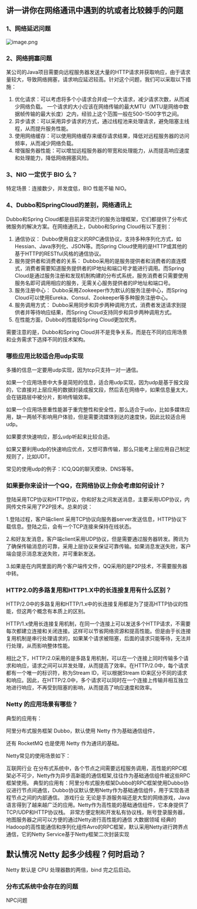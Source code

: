 ## 讲一讲你在网络通讯中遇到的坑或者比较棘手的问题

### 1、网络延迟问题

![image.png](https://fynotefile.oss-cn-zhangjiakou.aliyuncs.com/fynote/fyfile/5983/1681459494043/10621e1bbb634ddfabdfb2daa045e05f.png)

### 2、网络拥塞问题

某公司的Java项目需要向远程服务器发送大量的HTTP请求并获取响应，由于请求量较大，导致网络拥塞，请求响应延迟较高。针对这个问题，我们可以采取以下措施：

1. 优化请求：可以考虑将多个小请求合并成一个大请求，减少请求次数，从而减少网络负载。
   一个请求的大小应该在网络传输的最大MTU（MTU是网络中数据帧传输的最大长度）之内，经验上这个范围一般在500-1500字节之间。
2. 异步请求：可以采用异步请求的方式，通过线程池来处理请求，避免阻塞主线程，从而提升服务性能。
3. 使用网络缓存：可以使用网络缓存来缓存请求结果，降低对远程服务器的访问频率，从而减少网络负载。
4. 增强服务器性能：可以增加远程服务器的带宽和处理能力，从而提高响应速度和处理能力，降低网络拥塞风险。

### 3、NIO 一定优于 BIO 么？

特定场景：连接数少，并发度低，BIO 性能不输 NIO。

### 4、Dubbo和SpringCloud的差别，网络通讯上

Dubbo和Spring Cloud都是目前非常流行的服务治理框架，它们都提供了分布式微服务的解决方案。在网络通讯上，Dubbo和Spring Cloud有以下差别：

1. 通信协议： Dubbo使用自定义的RPC通信协议，支持多种序列化方式，如Hessian、Java序列化、JSON等。而Spring Cloud使用的是HTTP或其他的基于HTTP的RESTful风格的通信协议。
2. 服务提供者和消费者的关系： Dubbo采用的是服务提供者和消费者的直连模式，消费者需要知道服务提供者的IP地址和端口号才能进行调用。而Spring Cloud是通过服务注册和发现机制构建的分布式系统，服务消费者只需要使用服务名即可调用相应的服务，无需关心服务提供者的IP地址和端口号。
3. 服务注册中心： Dubbo采用Zookeeper作为默认的服务注册中心，而Spring Cloud可以使用Eureka、Consul、Zookeeper等多种服务注册中心。
4. 服务调用方式： Dubbo采用同步和异步两种调用方式，消费者发送请求到提供者并等待响应结果，而Spring Cloud支持同步和异步两种调用方式。
5. 在性能方面，Dubbo的性能较Spring Cloud更加优秀。

需要注意的是，Dubbo和Spring Cloud并不是竞争关系，而是在不同的应用场景和业务需求下选择不同的技术架构。

### 哪些应用比较适合用udp实现

多播的信息一定要用udp实现，因为tcp只支持一对一通信。

如果一个应用场景中大多是简短的信息，适合用udp实现，因为udp是基于报文段的，它直接对上层应用的数据封装成报文段，然后丢在网络中，如果信息量太大，会在链路层中被分片，影响传输效率。

如果一个应用场景重性能甚于重完整性和安全性，那么适合于udp，比如多媒体应用，缺一两帧不影响用户体验，但是需要流媒体到达的速度快，因此比较适合用udp。

如果要求快速响应，那么udp听起来比较合适。

如果又要利用udp的快速响应优点，又想可靠传输，那么只能考上层应用自己制定规则了，比如UDT。

常见的使用udp的例子：ICQ,QQ的聊天模块、DNS等等。

### 如果要你来设计一个QQ，在网络协议上你会考虑如何设计？

登陆采用TCP协议和HTTP协议，你和好友之间发送消息，主要采用UDP协议，内网传文件采用了P2P技术。总来的说：

1.登陆过程，客户端client 采用TCP协议向服务器server发送信息，HTTP协议下载信息。登陆之后，会有一个TCP连接来保持在线状态。

2.和好友发消息，客户端client采用UDP协议，但是需要通过服务器转发。腾讯为了确保传输消息的可靠，采用上层协议来保证可靠传输。如果消息发送失败，客户端会提示消息发送失败，并可重新发送。

3.如果是在内网里面的两个客户端传文件，QQ采用的是P2P技术，不需要服务器中转。

### HTTP2.0的多路复用和HTTP1.X中的长连接复用有什么区别？

HTTP/2.0中的多路复用和HTTP/1.x中的长连接复用都是为了提高HTTP协议的性能，但这两个概念有本质上的区别。

HTTP/1.x使用长连接复用机制，在同一个连接上可以发送多个HTTP请求，不需要每次都建立连接和关闭连接。这样可以节省网络资源和提高性能。但是由于长连接复用机制是串行处理请求的，如果某个请求被阻塞，后面的请求只能等待，无法并行处理，从而影响整体性能。

相比之下，HTTP/2.0采用的是多路复用机制，可以在一个连接上同时传输多个请求和响应，请求之间可以并发处理，从而提高了效率。在HTTP/2.0中，每个请求都有一个唯一的标识符，称为Stream ID，可以根据Stream ID来区分不同的请求和响应。因此，在HTTP/2.0中，多个请求可以同时在一个连接上传输并相互独立地进行响应，不再受到阻塞的影响，从而提高了响应速度和效率。

### Netty 的应用场景有哪些？

典型的应用有：

阿里分布式服务框架 Dubbo，默认使用 Netty 作为基础通信组件，

还有 RocketMQ 也是使用 Netty 作为通讯的基础。

Netty常见的使用场景如下：

互联网行业 在分布式系统中，各个节点之间需要远程服务调用，高性能的RPC框架必不可少，Netty作为异步高新能的通信框架,往往作为基础通信组件被这些RPC框架使用。 典型的应用有：阿里分布式服务框架Dubbo的RPC框架使用Dubbo协议进行节点间通信，Dubbo协议默认使用Netty作为基础通信组件，用于实现各进程节点之间的内部通信。
游戏行业 无论是手游服务端还是大型的网络游戏，Java语言得到了越来越广泛的应用。Netty作为高性能的基础通信组件，它本身提供了TCP/UDP和HTTP协议栈。 非常方便定制和开发私有协议栈，账号登录服务器，地图服务器之间可以方便的通过Netty进行高性能的通信
大数据领域 经典的Hadoop的高性能通信和序列化组件Avro的RPC框架，默认采用Netty进行跨界点通信，它的Netty Service基于Netty框架二次封装实现

## 默认情况 Netty 起多少线程？何时启动？

Netty 默认是 CPU 处理器数的两倍，bind 完之后启动。

### 分布式系统中会存在的问题

NPC问题
